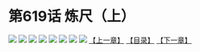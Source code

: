 # 第619话 炼尺（上）
![](https://mhpic.xiaomingtaiji.net/comic/D/斗破苍穹拆分版/619话/1.jpg-zymk.middle.webp)
![](https://mhpic.xiaomingtaiji.net/comic/D/斗破苍穹拆分版/619话/2.jpg-zymk.middle.webp)
![](https://mhpic.xiaomingtaiji.net/comic/D/斗破苍穹拆分版/619话/3.jpg-zymk.middle.webp)
![](https://mhpic.xiaomingtaiji.net/comic/D/斗破苍穹拆分版/619话/4.jpg-zymk.middle.webp)
![](https://mhpic.xiaomingtaiji.net/comic/D/斗破苍穹拆分版/619话/5.jpg-zymk.middle.webp)
![](https://mhpic.xiaomingtaiji.net/comic/D/斗破苍穹拆分版/619话/6.jpg-zymk.middle.webp)
![](https://mhpic.xiaomingtaiji.net/comic/D/斗破苍穹拆分版/619话/7.jpg-zymk.middle.webp)
![](https://mhpic.xiaomingtaiji.net/comic/D/斗破苍穹拆分版/619话/8.jpg-zymk.middle.webp)
[【上一章】](./618.md)
[【目录】](./README.md)
[【下一章】](./620.md)
